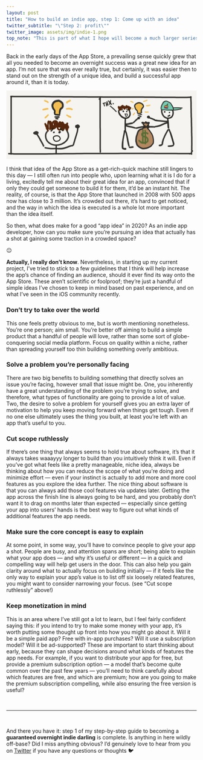 ```yaml
---
layout: post
title: "How to build an indie app, step 1: Come up with an idea"
twitter_subtitle: "\"Step 2: profit\""
twitter_image: assets/img/indie-1.png
top_note: "This is part of what I hope will become a much larger series. Check out the <a href=\"https://danielgauthier.me/2020/01/26/indie-intro.html\">introduction</a> if you haven't already!" 
---
```


Back in the early days of the App Store, a prevailing sense quickly grew that all you needed to become an overnight success was a great new idea for an app. I’m not sure that was ever really true, but certainly, it was easier then to stand out on the strength of a unique idea, and build a successful app around it, than it is today. 

![Have idea, profit](/assets/img/indie-1.png)

I think that idea of the App Store as a get-rich-quick machine still lingers to this day — I still often run into people who, upon learning what it is I do for a living, excitedly tell me about their great idea for an app, convinced that if only they could get someone to build it for them, it’d be an instant hit. The reality, of course, is that the App Store that launched in 2008 with 500 apps now has close to 3 million. It’s crowded out there, it’s hard to get noticed, and the way in which the idea is executed is a whole lot more important than the idea itself.

So then, what does make for a good “app idea” in 2020? As an indie app developer, how can you make sure you’re pursuing an idea that actually has a shot at gaining some traction in a crowded space? 

😐

**Actually, I really don’t know**. Nevertheless, in starting up my current project, I’ve tried to stick to a few guidelines that I think will help increase the app’s chance of finding an audience, should it ever find its way onto the App Store. These aren’t scientific or foolproof; they’re just a handful of simple ideas I’ve chosen to keep in mind based on past experience, and on what I’ve seen in the iOS community recently.

### Don’t try to take over the world
This one feels pretty obvious to me, but is worth mentioning nonetheless. You’re one person; aim small. You’re better off aiming to build a simple product that a handful of people will love, rather than some sort of globe-conquering social media platform. Focus on quality within a niche, rather than spreading yourself too thin building something overly ambitious.

### Solve a problem you’re personally facing
There are two big benefits to building something that directly solves an issue you’re facing, however small that issue might be. One, you inherently have a great understanding of the problem you’re trying to solve, and therefore, what types of functionality are going to provide a lot of value. Two, the desire to solve a problem for yourself gives you an extra layer of motivation to help you keep moving forward when things get tough. Even if no one else ultimately uses the thing you built, at least you’re left with an app that’s useful to you. 

### Cut scope ruthlessly
If there’s one thing that always seems to hold true about software, it’s that it always takes waaayyy longer to build than you intuitively think it will. Even if you’ve got what feels like a pretty manageable, niche idea, always be thinking about how you can reduce the scope of what you're doing and minimize effort — even if your instinct is actually to add more and more cool features as you explore the idea further. The nice thing about software is that you can always add those cool features via updates later. Getting the app across the finish line is always going to be hard, and you probably don’t want it to drag on months later than expected — especially since getting your app into users’ hands is the best way to figure out what kinds of additional features the app needs. 

### Make sure the core concept is easy to explain
At some point, in some way, you’ll have to convince people to give your app a shot. People are busy, and attention spans are short; being able to explain what your app does — and why it’s useful or different — in a quick and compelling way will help get users in the door. This can also help you gain clarity around what to actually focus on building initially — if it feels like the only way to explain your app’s value is to list off six loosely related features, you might want to consider narrowing your focus. (see “Cut scope ruthlessly” above!)

### Keep monetization in mind
This is an area where I’ve still got a lot to learn, but I feel fairly confident saying this: if you intend to try to make some money with your app, it’s worth putting some thought up front into how you might go about it. Will it be a simple paid app? Free with in-app purchases? Will it use a subscription model? Will it be ad-supported? These are important to start thinking about early, because they can shape decisions around what kinds of features the app needs. For example, if you want to distribute your app for free, but provide a premium subscription option — a model that’s become quite common over the past few years — you’ll need to think carefully about which features are free, and which are premium; how are you going to make the premium subscription compelling, while also ensuring the free version is useful?

<br/>

---

<br/>

And there you have it: step 1 of my step-by-step guide to becoming a **guaranteed overnight indie darling** is complete. Is anything in here wildly off-base? Did I miss anything obvious? I’d genuinely love to hear from you on [Twitter](https://twitter.com/danielmgauthier) if you have any questions or thoughts 🐦
